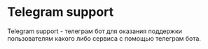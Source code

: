 # Telegram support
Telegram support - телеграм бот для оказания поддержки пользователям какого либо сервиса с помощью телеграм бота.
